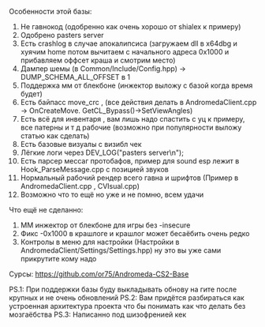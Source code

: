 Особенности этой базы:
1) Не гавнокод (одобренно как очень хорошо от shialex к примеру)
2) Одобрено pasters server
3) Есть crashlog в случае апокалипсиса (загружаем dll в x64dbg и хуячим home потом вычитаем с начального адреса 0x1000 и прибавляем оффсет краша и смотрим место)
4) Дампер шемы (в Common/Include/Config.hpp) -> DUMP_SCHEMA_ALL_OFFSET в 1
5) Поддержка мм от блекбоне (инжектор выложу с базой когда время будет)
6) Есть байпасс move_crc , (все действия делать в AndromedaClient.cpp -> OnCreateMove. GetCL_Bypass()->SetViewAngles)
7) Есть всё для инвентаря , вам лишь надо спастить с уц к примеру, все патерны и т д рабочие (возможно при популярности выложу статью как сделать)
8) Есть базовые визуалы с визибл чек
9) Лёгкие логи через DEV_LOG("pasters server\n");
10) Есть парсер мессаг протобафов, пример для sound esp лежит в Hook_ParseMessage.cpp с позицией звуков
11) Нормальный рабочий рендер всего гавна и шрифтов (Пример в AndromedaClient.cpp , CVIsual.cpp)
12) Возможно что то ещё но уже и не помню, всем удачи

Что ещё не сделанно:
1) ММ инжектор от блекбоне для игры без -insecure
2) Фикс -0x1000 в крашлоге и крашлог может бесаёбить очень редко
3) Контролы в меню для настройки (Настройки в AndromedaClient/Settings/Settings.hpp) ну это вы уже сами прикрутите кому надо

Сурсы: https://github.com/or75/Andromeda-CS2-Base

PS.1: При поддержки базы буду выкладывать обнову на гите после крупных и не очень обновлений
PS.2: Вам придётся разбираться как устроенная архитектура проекта что бы понимать как что делать без мозгаёбства
PS.3: Написанно под шизофренией кек
